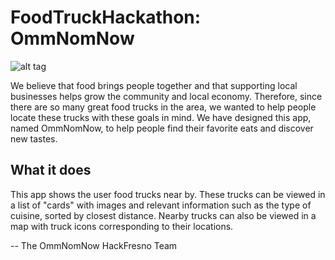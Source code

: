 # FoodTruckHackathon: OmmNomNow

![alt tag](https://lh3.googleusercontent.com/CT-xRVfbfDx0ZmREVXazK87-1GLsVLKywhXi9pAD8_gTbE1cy9Qtew3e8PlFYnV_MxcHmiiHe1QWUXM=w2160-h1246-rw)

We believe that food brings people together and that supporting local businesses helps grow the community and local economy.  Therefore, since there are so many great food trucks in the area, we wanted to help people locate these trucks with these goals in mind.  We have designed this app, named OmmNomNow, to help people find their favorite eats and discover new tastes.

## What it does
This app shows the user food trucks near by.  These trucks can be viewed in a list of "cards" with images and relevant information such as the type of cuisine, sorted by closest distance.  Nearby trucks can also be viewed in a map with truck icons corresponding to their locations.

-- The OmmNomNow HackFresno Team
